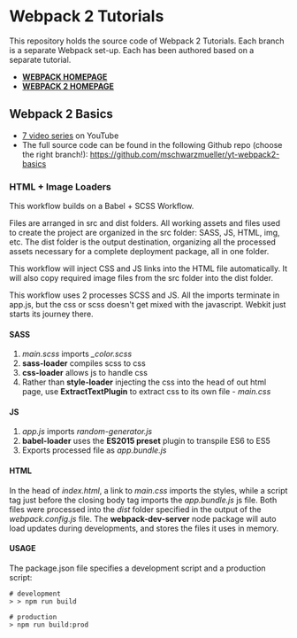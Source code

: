 # Webpack 2 Tutorials #
This repository holds the source code of Webpack 2 Tutorials. Each branch is a separate Webpack set-up.  Each has been authored based on a separate tutorial.  

- **[WEBPACK HOMEPAGE](https://webpack.github.io/docs/)**
- **[WEBPACK 2 HOMEPAGE](https://webpack.js.org/)**


## Webpack 2 Basics ##
- [7 video series](https://www.youtube.com/playlist?list=PL55RiY5tL51rcCnrOrZixuOsZhAHHy6os) on YouTube
- The full source code can be found in the following Github repo (choose the right branch!): https://github.com/mschwarzmueller/yt-webpack2-basics

### HTML + Image Loaders ###
This workflow builds on a Babel + SCSS Workflow.

Files are arranged in src and dist folders.  All working assets and files used to create the project are organized in the src folder: SASS, JS, HTML, img, etc. The dist folder is the output destination, organizing all the processed assets necessary for a complete deployment package, all in one folder.

This workflow will inject CSS and JS links into the HTML file automatically. It will also copy required image files from the src folder into the dist folder.

This workflow uses 2 processes SCSS and JS.
All the imports terminate in app.js, but the css or scss doesn't get mixed with the javascript. Webkit just starts its journey there.
#### SASS ####
1. *main.scss* imports *\_color.scss*
2. **sass-loader** compiles scss to css
3. **css-loader** allows js to handle css
4. Rather than **style-loader** injecting the css into the head of out html page, use **ExtractTextPlugin** to extract css to its own file - *main.css*

#### JS ####
1. *app.js* imports *random-generator.js*
2. **babel-loader** uses the **ES2015 preset** plugin to transpile ES6 to ES5
3. Exports processed file as *app.bundle.js*

#### HTML ####
In the head of *index.html*, a link to *main.css* imports the styles, while a script tag just before the closing body tag imports the *app.bundle.js* js file. Both files were processed into the *dist* folder specified in the output of the  *webpack.config.js* file.  The **webpack-dev-server** node package will auto load updates during developments, and stores the files it uses in memory.

#### USAGE ####
The package.json file specifies a development script and a production script:
```console
# development
> > npm run build  

# production
> npm run build:prod      
```

